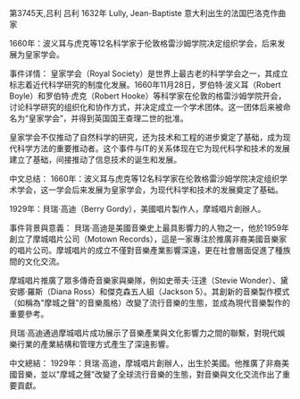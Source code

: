 第3745天,吕利
吕利 1632年
Lully, Jean-Baptiste 意大利出生的法国巴洛克作曲家
 

1660年：波义耳与虎克等12名科学家于伦敦格雷沙姆学院决定组织学会，后来发展为皇家学会。

事件详情：
皇家学会（Royal Society）是世界上最古老的科学学会之一，其成立标志着近代科学研究的制度化发展。1660年11月28日，罗伯特·波义耳（Robert Boyle）和罗伯特·虎克（Robert Hooke）等科学家在伦敦的格雷沙姆学院开会，讨论科学研究的组织化和协作方式，并决定成立一个学术团体。这一团体后来被命名为“皇家学会”，并得到英国国王查理二世的批准。

皇家学会不仅推动了自然科学的研究，还为技术和工程的进步奠定了基础，成为现代科学方法的重要推动者。这个事件与IT的关系体现在它为现代科学和技术的发展建立了基础，间接推动了信息技术的诞生和发展。

中文总结：
1660年：波义耳与虎克等12名科学家在伦敦格雷沙姆学院决定组织学术学会，这一学会后来发展为皇家学会，为现代科学和技术的发展奠定了基础。


1929年：貝瑞·高迪（Berry Gordy），美國唱片製作人，摩城唱片創辦人。

事件背景與意義：
貝瑞·高迪是美國音樂史上最具影響力的人物之一，他於1959年創立了摩城唱片公司（Motown Records），這是一家專注於推廣非裔美國音樂家的唱片公司。摩城唱片的成立不僅對音樂產業影響深遠，更在社會層面促進了種族間的文化交流。

摩城唱片推廣了眾多傳奇音樂家與樂隊，例如史蒂夫·汪達（Stevie Wonder）、黛安娜·羅斯（Diana Ross）和傑克森五人組（Jackson 5）。其創新的音樂製作模式（如稱為"摩城之聲"的音樂風格）改變了流行音樂的生態，並成為現代音樂製作的重要參考。

貝瑞·高迪通過摩城唱片成功展示了音樂產業與文化影響力之間的聯繫，對現代娛樂行業的產業結構和管理方式產生了深遠影響。

中文總結：
1929年：貝瑞·高迪，摩城唱片創辦人，出生於美國。他推廣了非裔美國音樂，並以"摩城之聲"改變了全球流行音樂的生態，對音樂與文化交流作出了重要貢獻。